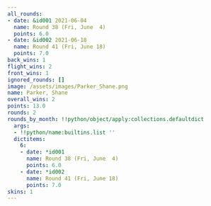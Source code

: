```yaml
---
all_rounds:
- date: &id001 2021-06-04
  name: Round 38 (Fri, June  4)
  points: 6.0
- date: &id002 2021-06-18
  name: Round 41 (Fri, June 18)
  points: 7.0
back_wins: 1
flight_wins: 2
front_wins: 1
ignored_rounds: []
image: /assets/images/Parker_Shane.png
name: Parker, Shane
overall_wins: 2
points: 13.0
rounds: 2
rounds_by_month: !!python/object/apply:collections.defaultdict
  args:
  - !!python/name:builtins.list ''
  dictitems:
    6:
    - date: *id001
      name: Round 38 (Fri, June  4)
      points: 6.0
    - date: *id002
      name: Round 41 (Fri, June 18)
      points: 7.0
skins: 1
---
```

